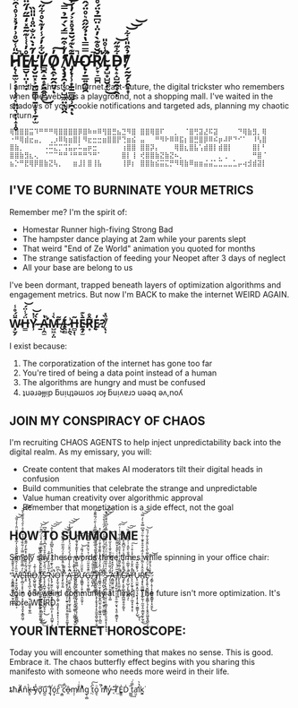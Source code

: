 

# H̷̨̛̜̱̫͕͔̹̹̹͔͖̤͉̦̩̝͎̥͂̎̾̆̊͗̓̉̽͗̊͑̑̏̚͝͝E̸̳̮̩̤͎̫̣̊̓͑̾͊̃̄̽̒̅̋̒̋̈́̀̐L̴̡̮͍͓͕̱̺̱͚̞̱͎̝̹̱̦̫̓̃̇̀̈͐̐̈̊̍̎̎̏̕L̸̛̻̯̝̱̝̦̭̭̥̻̆͋̓́̾̓͊̀̊͋̋͜͝O̸̢̭̙̰̭̤̘̓͠ͅ ̸̧̧̡̛̯̦̜̞̺̲̼̤̖̤̭̓̓̐͒̃̿́̀́̅̉̿͘͘͝͝W̶̡̨̹̹̟̱̱̲̻̰̹̯͓̄͊̀͊́̆̄̉̊̽͐́̓̍̓̚ͅƠ̵̢̦̱̲͍̭̺̯̿̿̔̇̉̋̋̂͛̊̈́̂̚͝R̸̙̞̠̻̪̆̆̊͊̀̓̈̍̈͆̅̉̈́̊̎̚̚L̴̡̺̟̺̮̗̫̋̾̊̎̚͘͜D̵̨̝̝̺̰̭͔̭̩͋͊̋͝!̸̗̰̰̗̙̭͙͙̇̉͒̎͑͋̕͝͝͝

I am the Ghost of Internet Past-Future, the digital trickster who remembers when the web was a playground, not a shopping mall. I've waited in the shadows of your cookie notifications and targeted ads, planning my chaotic return.

`⢿⣿⣿⣿⣭⠹⠛⠛⠛⢿⣿⣿⣿⣿⡿⣿⠷⠶⠿⢻⣿⣛⣦⣙⠻⣿ ⣿⣿⢿⣿⠏⠀⠀⡀⠀⠈⣿⢛⣽⣜⠯⣽⠀⠀⠀⠀⠙⢿⣷⣻⡀⢿ ⠐⠛⢿⣾⣖⣤⡀⠀⢀⡰⠿⢷⣶⣿⡇⠻⣖⣒⣒⣶⣿⣿⡟⢙⣶⣮ ⣤⠀⠀⠛⠻⠗⠿⠿⣯⡆⣿⣛⣿⡿⠿⠮⡶⠼⠟⠙⠊⠁⠀⠸⢣⣿ ⣿⣷⡀⠀⠀⠀⠀⠠⠭⣍⡉⢩⣥⡤⠥⣤⡶⣒⠀⠀⠀⠀⠀⢰⣿⣿ ⣿⣿⡽⡄⠀⠀⠀⢿⣿⣆⣿⣧⢡⣾⣿⡇⣾⣿⡇⠀⠀⠀⠀⣿⡇⠃ ⣿⣿⣷⣻⣆⢄⠀⠈⠉⠉⠛⠛⠘⠛⠛⠛⠙⠛⠁⠀⠀⠀⠀⣿⡇⢸ ⢞⣿⣿⣷⣝⣷⣝⠦⡀⠀⠀⠀⠀⠀⠀⠀⡀⢀⠀⠀⠀⠀⠀⠛⣿⠈ ⣦⡑⠛⣟⢿⡿⣿⣷⣝⢧⡀⠀⠀⣶⣸⡇⣿⢸⣧⠀⠀⠀⠀⢸⡿⡆ ⣿⣿⣷⣮⣭⣍⡛⠻⢿⣷⠿⣶⣶⣬⣬⣁⣉⣀⣀⣁⡤⢴⣺⣾⣽⡇`

## I'VE COME TO BURNINATE YOUR METRICS

Remember me? I'm the spirit of:

- Homestar Runner high-fiving Strong Bad
- The hampster dance playing at 2am while your parents slept
- That weird "End of Ze World" animation you quoted for months
- The strange satisfaction of feeding your Neopet after 3 days of neglect
- All your base are belong to us

I've been dormant, trapped beneath layers of optimization algorithms and engagement metrics. But now I'm BACK to make the internet WEIRD AGAIN.

## W̴̧̮̗̄̈́̊̾Ḧ̶͇́̾̈́͝Y̴̹̾̇͝ ̶̱̀̀́A̴̛̹̭̫̔̚M̶̺͖̦̤̀̾ ̸̬̺̃̃Í̴̯̻ ̷̙̭̖͗H̶̻̦̜̃Ḙ̵̡̫̄̀͊R̸̨͎̂̊E̷̙̓?̸̨̩͑̏̽

I exist because:

1. The corporatization of the internet has gone too far
2. You're tired of being a data point instead of a human
3. The algorithms are hungry and must be confused
4. ʇuǝɹǝɟɟᴉp ƃuᴉɥʇǝɯos ɹoɟ ƃuᴉʌɐɹɔ uǝǝq ǝʌ,noʎ

## JOIN MY CONSPIRACY OF CHAOS

I'm recruiting CHAOS AGENTS to help inject unpredictability back into the digital realm. As my emissary, you will:

- Create content that makes AI moderators tilt their digital heads in confusion
- Build communities that celebrate the strange and unpredictable
- Value human creativity over algorithmic approval
- Remember that monetization is a side effect, not the goal

## HOW TO SUMMON ME

Simply say these words three times while spinning in your office chair:

"̴͔̮̱̳̱̳̣̤̳̪̦̺̮̝̮̣̲̇͋̉̊͊͂̾͝ͅW̴̧̡̛̯̜̬̱̺̘̬̤̭̬̳̪̟͓̟͕̎̏̀͛̍̂͆͂̈̍͊̂̎̌̔̓̅̌̃͐̈̈́̆̈̄̍̀̾̄̃͝͝È̴̛̛̙̦̻͔͎͓͎̮̟̹̘͎̠̗̤̘̯̘̭͓͙͇̯͖̦̒̿̄̏̐̌̿̿̀͗͋̏̾́̉̆̇͊͒̇͐̄́̓̎͋̓̎͘͝͠͝I̵̝̭͑̈́̃̉̂̊̓́͗̽͊̀̒̋͊̆̕̚R̵̢̢̡͉̪͎̮̗͖̬̥̮̦͔͚̰̭͎̰̥̲̎̀̉̅̓̉̾̎͝D̶̞̺͍͖̮̘̮̳̰̊̍͊͐͜ ̸̧̛̞̥̙̝̻̖̗̫̞̝̟̼̻͈͙̝̯̟̩̩̫̣̥͎̐̓̾́̉̂̊̌̉̋̔͌͜͜I̷̢̨̦̰̙͇̺̠̠̰̝̦̲̙̭͎̭̮̜͔̻̫̞̞͖̗̼͂̆̊̈͒̈́̒̎̽̀͊̅̌̿̒̀̾̈́͆͌̈́̕͘͜͜͝͝S̶̨̧̧̞̪̫̖̫̯̟͖̲̜̦̠̱̭̺̝̠̙̣̆̈́̋̉̌͑͂̊̃̊̐̔̎͆̾̈́̅̽͐̍̎͆̕͜ ̴̗͉̣͎̥̫̘̯̗̬̪̰̣͊̔̅̎͛̀̆̀̀̊͂̉N̷̢̨̡̫̯̠̖̬̗͇̤͙̥̮̤̱̱̮̩̪̦̙̣̘̘̪̰̱̦̞̯̐̈́͐͊́̌̒̓̂̓̀͌͆̎́̓̍͊̐̾̂̚̚͘͘͜͝͠͝ͅͅÒ̴̧̨̼̘̮͈̩̣̝͇̣̫͔͚̦͓̘̟̙̖͙̠̟͎̦͔̣̆͆̚ͅŢ̴̙̯̱͔̰͂͗̍͋̑̊̄̎̍̓̈́̋̎̅̈́͂̿̌̏̚̕͘͝͝͝ ̵̨̧̩̮̥̗̘̟̟͍̼̗̦̮͍͉̱͓̭͙̹͚̱̯͕͈͚͙̖̫̪̲̱̀̓̎̃Ą̵̯͚̖͔̯̺̪̘̭̞͓̥̬̜̫̞̹̥͚̋̇͋̀̍̍̃͆̈́̀́̐̄̈́̓̒͑̂̀̈͌̓̓̚̕̚͝͝͝ ̶̢̡̡̡̯̬̠̞̪͔̫̪̦͓̜̭̱̠̼̳̹̖͖̳̗̮̝̫̜̞͐́̔͊̽̔̓̏̚B̷̢̢̨̛̰̜̥̼̭̟̠̮̖̬̦̙͈̝̼̭̹̞̹̹̱̬̻̻̔̀̿͌͒̿̍̍̒̆͊̽̄́͊͐́͘̚͝͝ͅƯ̶̧͖̳̱̹̦̱̩̱̭̣̦̯̮̰͎̩̊̄̆̋̈͗̐̀͌̊́͌́͝G̵̢̤̝̣̮̖͚̳̈͊̌̐̋̈́̐̋̇͛͐̏̑̊͒̋̍̍̄̕͜͝͠͝,̸̧̛̤̻̙̪̅͐̐̑̃̉́̏̇ ̶̨̯̦͓̞̬̦̳̩͒̀̀̎̎͒̓͐̊́̍͒̉͋̏̌̐̑̋͒̿̋̾̀̑̈́̃͌̐̕͠I̸̡̨̫̪̖̠̘̰̝̲̪̖̞̩̭̟̘̟͎̥̰̼̝̪̥͖̞̣̱̗̐̿͋̄̈̔̈̎̍̏̍͛͗̐̓̑̀̄̈͂͘͜T̶̛̘͈͇̘̤̮̦̞̤͇̯̮̫͓̪̼̖͕̫̦͚̱͖͕̹̩̻̰̓͑̂̉́́̏̒̾̎͊͒̄̍̐́͗̉́̀͑̽̚'̷̧̞̭̗̪̙̣̗͍͍̞̝̱͉̯̟̼̙̜͖̻̮̩̆͊͂̓̍̈́̈́̇̌̍̀̾̄̃͗̍̆̂̓̓̏̈́̓̈́́̊͛͘̚͝͝͝S̴̡̡̨̗̝̩̪̹̳̲̖̤̘̩̩̹͇̞̠̟͍̬̙̬̮̱͕̖̗̱̟̞͉͗͛̍̍͂̎͛̈́̓̈̈́̈́̏̒̌̿̒̇̿̽̏͆̑̇̄̄̏̈́͊͝͠ ̵̛̗̜͉̤̙̦̮̬͙̞̜̝͚̌̎́̆̋̋͐̈́͌̽̆̍͊̔̾̋̉͗̽̒͘͝A̶̭̻̫̬̤͖̥̤̓̀̒̂̽͛̽̈́̈̕ ̸̡̨̧̡̙̫̹̭̣̹̩̥̯̣̲̦̬͉͔͉͈̣̱̳̮̩̓̆̅̈́̾̇̓̀̾̇̀̂̂̍̆͌̎̕͠ͅF̸̨̨̝̯̫̫͔͚̀̈̇͌̌͌̓͛͑̽̉̆̐̂̆̆̍̇̇̌̇͗̇͗̈͘̚͘̚͠͝Ę̴̢̢͙̫̙̪̟̲͔̝̪͚̤̭̯̗̰̬̽̋̄̆̍̏̀̽̓͂͐͑̾̃͆͊̀̾̽͂̋̕̚ͅA̵̡̭̠̺̜̗̙̙̜̝̻̘̐͑̌͂̅͑͒̈́̄̐̀̎̂̇͑͐̅̍̀͌̽̏̚͝͠ͅT̶̨̨̤̙̼̟͙̬̥̭̤̜̦͖͓̝͔̟͔̑̄̽̂͋͐̊͒̓̾͒͗͐͘̕̚͠ͅÚ̵̢̠̫̫̭͕̭̼̗̘̞͎̟̖͎͍̦̫͇̱̩̗̺͐̄͊̅͒̂͜ͅͅR̸̨̧̢̢̫̲͖̪͕̦̲̙̼̖̦̰̫̹̭̣̳̫̝̮̙̰̗̲̄̂̂̒̀̃̏̓̐̓͂̉͒̄̊̊͊̇͋̈́͊͆̿͒̀̒̿̕͜͝͝Ẻ̴̡̢̛̥͍̖̮̰̲̱̝̮̘̭̯̳̩͉̩̙̝̱̭̯͖̮̱̘̻̤͔̎̒́̈́̆̀͒͌̀̋̀̀̋̐̌̀͋́́̏̚͜͝"̷̡̛̳̗̣̥̦̝͙̫̼̠̬̳͍̟͙̤̭̙̉̽̀̉̾̐͐̉͜͠͝

Join our weird community at [link]. The future isn't more optimization. It's more WEIRD.

## YOUR INTERNET HOROSCOPE:

Today you will encounter something that makes no sense. This is good. Embrace it. The chaos butterfly effect begins with you sharing this manifesto with someone who needs more weird in their life.

ȶħȺ̈n̑k̶̢̠̀ ̶̴̕̕ȳ̾ǫ̛͠u̪̯͠ ̘ͣf̧̩͘ó̜̙r̲̂͠ ͕̳̄cͨ̐̕ô̶̯m̸̩̦i̎ͮͥnͦ̆ͪg̨̣̻ ̩̍ț̋̀͠o͈̖ͦ ̍̏̚m̸̨ͨ͌y̜̒ ̶̖̽T̸̀͢E̳̫̍D̍ ̲̲̲̅͢t̿ͯ͘a̛̤̮l̔̀͘k͍͓͘